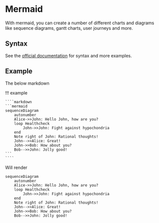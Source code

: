 # Mermaid
With mermaid, you can create a number of different charts and diagrams like sequence diagrams, gantt charts, user journeys and more.  

## Syntax
See the [official documentation](https://mermaid.js.org/) for syntax and more examples.

## Example
The below markdown

!!! example

    ````markdown
    ```mermaid
    sequenceDiagram
        autonumber
        Alice->>John: Hello John, how are you?
        loop Healthcheck
            John->>John: Fight against hypochondria
        end
        Note right of John: Rational thoughts!
        John-->>Alice: Great!
        John->>Bob: How about you?
        Bob-->>John: Jolly good!
    ```
    ````


Will render
```mermaid
sequenceDiagram
    autonumber
    Alice->>John: Hello John, how are you?
    loop Healthcheck
        John->>John: Fight against hypochondria
    end
    Note right of John: Rational thoughts!
    John-->>Alice: Great!
    John->>Bob: How about you?
    Bob-->>John: Jolly good!
```
